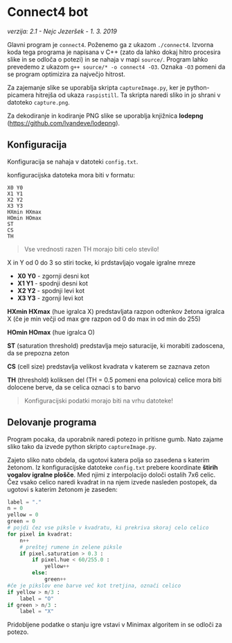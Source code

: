 # Connect4 bot
*verzija: 2.1 - Nejc Jezeršek - 1. 3. 2019*

Glavni program je `connect4`. Poženemo ga z ukazom `./connect4`. Izvorna koda tega programa je napisana v C++ (zato da lahko dokaj hitro procesira slike in se odloča o potezi) in se nahaja v mapi `source/`. Program lahko prevedemo z ukazom `g++ source/* -o connect4 -O3`. Oznaka `-O3` pomeni da se program optimizira za največjo hitrost.

Za zajemanje slike se uporablja skripta `captureImage.py`, ker je python-picamera hitrejša od ukaza `raspistill`. Ta skripta naredi sliko in jo shrani v datoteko `capture.png`.

Za dekodiranje in kodiranje PNG slike se uporablja knjižnica **lodepng** (https://github.com/lvandeve/lodepng).

## Konfiguracija
Konfiguracija se nahaja v datoteki `config.txt`.

konfiguracijska datoteka mora biti v formatu:
```
X0 Y0
X1 Y1
X2 Y2
X3 Y3
HXmin HXmax
HOmin HOmax
ST
CS
TH
```
> Vse vrednosti razen TH morajo biti celo stevilo!

X in Y od 0 do 3 so stiri tocke, ki prdstavljajo vogale igralne mreze
-	**X0 Y0**	- zgornji desni kot
-	**X1 Y1**	- spodnji desni kot
-	**X2 Y2**	- spodnji levi kot
-	**X3 Y3**	- zgornji levi kot

**HXmin HXmax** (hue igralca X) predstavljata razpon odtenkov žetona igralca X (če je min večji od max gre razpon od 0 do max in od min do 255)

**HOmin HOmax** (hue igralca O)

**ST** (saturation threshold) predstavlja mejo saturacije, ki morabiti zadoscena, da se prepozna zeton

**CS** (cell size) predstavlja velikost kvadrata v katerem se zaznava zeton

**TH** (threshold) koliksen del (TH = 0.5 pomeni ena polovica) celice mora biti dolocene berve, da se celica oznaci s to barvo

> Konfiguracijski podatki morajo biti na vrhu datoteke!

## Delovanje programa

Program pocaka, da uporabnik naredi potezo in pritisne gumb. Nato zajame sliko tako da izvede python skripto `captureImage.py`.

Zajeto sliko nato obdela, da ugotovi katera polja so zasedena s katerim žetonom.
Iz konfiguracijske datoteke `config.txt` prebere koordinate **štirih vogalov igralne plošče**. Med njimi z interpolacijo določi ostalih 7x6 celic. Čez vsako celico naredi kvadrat in na njem izvede nasleden postopek, da ugotovi s katerim žetonom je zaseden:
```python
label = "."
n = 0
yellow = 0
green = 0
# pojdi čez vse piksle v kvadratu, ki prekriva skoraj celo celico
for pixel in kvadrat:
    n++
    # preštej rumene in zelene piksle
    if pixel.saturation > 0.3 :
        if pixel.hue < 60/255.0 :
            yellow++
        else:
            green++
#če je pikslov ene barve več kot tretjina, označi celico
if yellow > n/3 :
    label = "O"
if green > n/3 :
    label = "X"
```
Pridobljene podatke o stanju igre vstavi v Minimax algoritem in se odloči za potezo.
